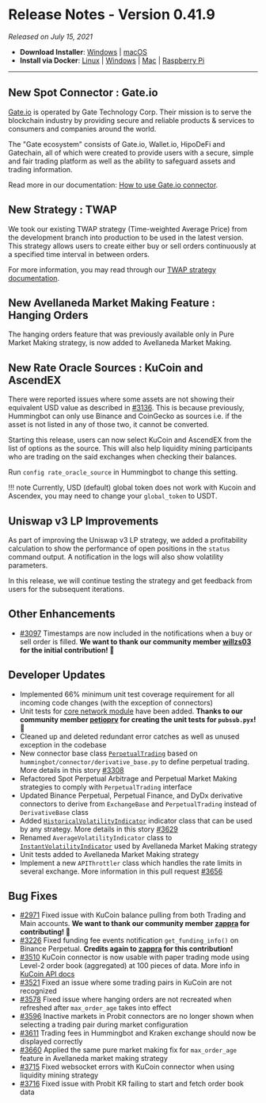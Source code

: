 # Release Notes - Version 0.41.9



_Released on July 15, 2021_

- **Download Installer**: [Windows](https://dist.hummingbot.io/hummingbot_v0.41.0_setup.exe) | [macOS](https://dist.hummingbot.io/hummingbot_v0.41.0.dmg)
- **Install via Docker**: [Linux](/installation/linux/#install-via-docker) | [Windows](/installation/windows/#install-via-docker) | [Mac](/installation/mac/#install-via-docker) | [Raspberry Pi](/installation/raspberry/)

---

## New Spot Connector : Gate.io

[Gate.io](https://www.gate.io/) is operated by Gate Technology Corp. Their mission is to serve the blockchain industry by providing secure and reliable products & services to consumers and companies around the world.

The "Gate ecosystem" consists of Gate.io, Wallet.io, HipoDeFi and Gatechain, all of which were created to provide users with a secure, simple and fair trading platform as well as the ability to safeguard assets and trading information.

Read more in our documentation: [How to use Gate.io connector](/spot-connectors/gate-io).

## New Strategy : TWAP

We took our existing TWAP strategy (Time-weighted Average Price) from the development branch into production to be used in the latest version. This strategy allows users to create either buy or sell orders continuously at a specified time interval in between orders.

For more information, you may read through our [TWAP strategy documentation](/strategies/twap).

## New Avellaneda Market Making Feature : Hanging Orders

The hanging orders feature that was previously available only in Pure Market Making strategy, is now added to Avellaneda Market Making.

## New Rate Oracle Sources : KuCoin and AscendEX

There were reported issues where some assets are not showing their equivalent USD value as described in [#3136](https://github.com/CoinAlpha/hummingbot/issues/3136). This is because previously, Hummingbot can only use Binance and CoinGecko as sources i.e. if the asset is not listed in any of those two, it cannot be converted.

Starting this release, users can now select KuCoin and AscendEX from the list of options as the source. This will also help liquidity mining participants who are trading on the said exchanges when checking their balances.

Run `config rate_oracle_source` in Hummingbot to change this setting.

!!! note
    Currently, USD (default) global token does not work with Kucoin and Ascendex, you may need to change your `global_token` to USDT.

## Uniswap v3 LP Improvements

As part of improving the Uniswap v3 LP strategy, we added a profitability calculation to show the performance of open positions in the `status` command output. A notification in the logs will also show volatility parameters.

In this release, we will continue testing the strategy and get feedback from users for the subsequent iterations.

## Other Enhancements

- [#3097](https://github.com/CoinAlpha/hummingbot/issues/3097) Timestamps are now included in the notifications when a buy or sell order is filled. **We want to thank our community member [willzs03](https://github.com/willzs03) for the initial contribution! 🙏**

## Developer Updates

- Implemented 66% minimum unit test coverage requirement for all incoming code changes (with the exception of connectors)
- Unit tests for [core network module](https://github.com/CoinAlpha/hummingbot/tree/master/hummingbot/core) have been added. **Thanks to our community member **[petioprv](https://github.com/petioptrv)** for creating the unit tests for `pubsub.pyx`! 🙏**
- Cleaned up and deleted redundant error catches as well as unused exception in the codebase
- New connector base class [`PerpetualTrading`](https://github.com/CoinAlpha/hummingbot/blob/master/hummingbot/connector/perpetual_trading.py#L12) based on `hummingbot/connector/derivative_base.py` to define perpetual trading. More details in this story [#3308](https://github.com/CoinAlpha/hummingbot/issues/3308)
- Refactored Spot Perpetual Arbitrage and Perpetual Market Making strategies to comply with `PerpetualTrading` interface
- Updated Binance Perpetual, Perpetual Finance, and DyDx derivative connectors to derive from `ExchangeBase` and `PerpetualTrading` instead of `DerivativeBase` class
- Added [`HistoricalVolatilityIndicator`](https://github.com/CoinAlpha/hummingbot/blob/master/hummingbot/strategy/__utils__/trailing_indicators/historical_volatility.py#L5) indicator class that can be used by any strategy. More details in this story [#3629](https://github.com/CoinAlpha/hummingbot/issues/3629)
- Renamed `AverageVolatilityIndicator` class to [`InstantVolatilityIndicator`](https://github.com/CoinAlpha/hummingbot/blob/master/hummingbot/strategy/__utils__/trailing_indicators/instant_volatility.py#L5) used by Avellaneda Market Making strategy
- Unit tests added to Avellaneda Market Making strategy
- Implement a new `APIThrottler` class which handles the rate limits in several exchange. More information in this pull request [#3656](https://github.com/CoinAlpha/hummingbot/pull/3656)

## Bug Fixes

- [#2971](https://github.com/CoinAlpha/hummingbot/issues/2971) Fixed issue with KuCoin balance pulling from both Trading and Main accounts. **We want to thank our community member [zappra](https://github.com/zappra) for contributing! 🙏**
- [#3226](https://github.com/CoinAlpha/hummingbot/issues/3226) Fixed funding fee events notification `get_funding_info()` on Binance Perpetual. **Credits again to [zappra](https://github.com/zappra) for this contribution!**
- [#3510](https://github.com/CoinAlpha/hummingbot/issues/3510) KuCoin connector is now usable with paper trading mode using Level-2 order book (aggregated) at 100 pieces of data. More info in [KuCoin API docs](https://docs.kucoin.com/#get-part-order-book-aggregated)
- [#3521](https://github.com/CoinAlpha/hummingbot/issues/3521) Fixed an issue where some trading pairs in KuCoin are not recognized
- [#3578](https://github.com/CoinAlpha/hummingbot/issues/3578) Fixed issue where hanging orders are not recreated when refreshed after `max_order_age` takes into effect
- [#3596](https://github.com/CoinAlpha/hummingbot/issues/3596) Inactive markets in Probit connectors are no longer shown when selecting a trading pair during market configuration
- [#3611](https://github.com/CoinAlpha/hummingbot/issues/3611) Trading fees in Hummingbot and Kraken exchange should now be displayed correctly
- [#3660](https://github.com/CoinAlpha/hummingbot/issues/3660) Applied the same pure market making fix for `max_order_age` feature in Avellaneda market making strategy
- [#3715](https://github.com/CoinAlpha/hummingbot/issues/3716) Fixed websocket errors with KuCoin connector when using liquidity mining strategy
- [#3716](https://github.com/CoinAlpha/hummingbot/issues/3716) Fixed issue with Probit KR failing to start and fetch order book data
